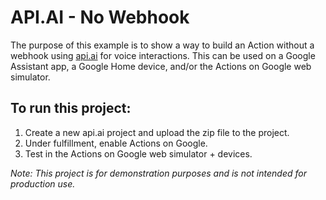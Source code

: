 # API.AI - No Webhook
The purpose of this example is to show a way to build an Action without a
webhook using [api.ai](api.ai) for voice interactions. This can be used on a
Google Assistant app, a Google Home device, and/or the Actions on Google web
simulator.

## To run this project:
1. Create a new api.ai project and upload the zip file to the project.
2. Under fulfillment, enable Actions on Google.
3. Test in the Actions on Google web simulator + devices.

_Note: This project is for demonstration purposes and is not intended for production use._
